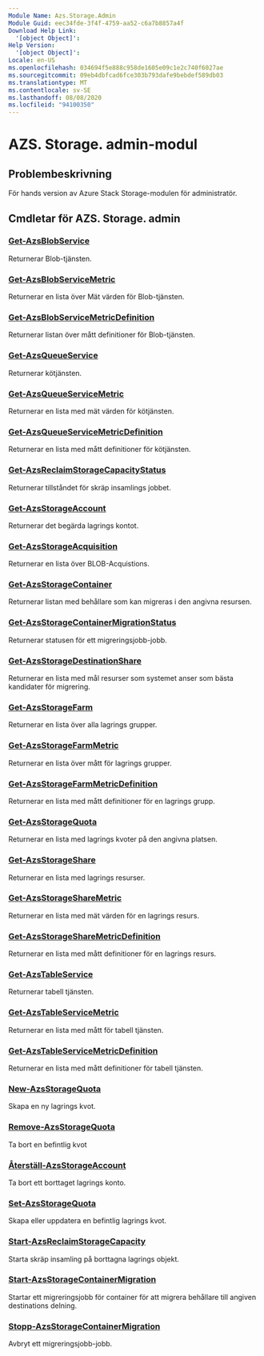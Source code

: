 ```yaml
---
Module Name: Azs.Storage.Admin
Module Guid: eec34fde-3f4f-4759-aa52-c6a7b8857a4f
Download Help Link:
  '[object Object]': 
Help Version:
  '[object Object]': 
Locale: en-US
ms.openlocfilehash: 034694f5e888c958de1605e09c1e2c740f6027ae
ms.sourcegitcommit: 09eb4dbfcad6fce303b793dafe9bebdef589db03
ms.translationtype: MT
ms.contentlocale: sv-SE
ms.lasthandoff: 08/08/2020
ms.locfileid: "94100350"
---
```

# AZS. Storage. admin-modul
## Problembeskrivning
För hands version av Azure Stack Storage-modulen för administratör.  

## Cmdletar för AZS. Storage. admin
### [Get-AzsBlobService](Get-AzsBlobService.md)
Returnerar Blob-tjänsten.

### [Get-AzsBlobServiceMetric](Get-AzsBlobServiceMetric.md)
Returnerar en lista över Mät värden för Blob-tjänsten.

### [Get-AzsBlobServiceMetricDefinition](Get-AzsBlobServiceMetricDefinition.md)
Returnerar listan över mått definitioner för Blob-tjänsten.

### [Get-AzsQueueService](Get-AzsQueueService.md)
Returnerar kötjänsten.

### [Get-AzsQueueServiceMetric](Get-AzsQueueServiceMetric.md)
Returnerar en lista med mät värden för kötjänsten.

### [Get-AzsQueueServiceMetricDefinition](Get-AzsQueueServiceMetricDefinition.md)
Returnerar en lista med mått definitioner för kötjänsten.

### [Get-AzsReclaimStorageCapacityStatus](Get-AzsReclaimStorageCapacityStatus.md)
Returnerar tillståndet för skräp insamlings jobbet.

### [Get-AzsStorageAccount](Get-AzsStorageAccount.md)
Returnerar det begärda lagrings kontot.

### [Get-AzsStorageAcquisition](Get-AzsStorageAcquisition.md)
Returnerar en lista över BLOB-Acquistions.

### [Get-AzsStorageContainer](Get-AzsStorageContainer.md)
Returnerar listan med behållare som kan migreras i den angivna resursen.

### [Get-AzsStorageContainerMigrationStatus](Get-AzsStorageContainerMigrationStatus.md)
Returnerar statusen för ett migreringsjobb-jobb.

### [Get-AzsStorageDestinationShare](Get-AzsStorageDestinationShare.md)
Returnerar en lista med mål resurser som systemet anser som bästa kandidater för migrering.

### [Get-AzsStorageFarm](Get-AzsStorageFarm.md)
Returnerar en lista över alla lagrings grupper.

### [Get-AzsStorageFarmMetric](Get-AzsStorageFarmMetric.md)
Returnerar en lista över mått för lagrings grupper.

### [Get-AzsStorageFarmMetricDefinition](Get-AzsStorageFarmMetricDefinition.md)
Returnerar en lista med mått definitioner för en lagrings grupp.

### [Get-AzsStorageQuota](Get-AzsStorageQuota.md)
Returnerar en lista med lagrings kvoter på den angivna platsen.

### [Get-AzsStorageShare](Get-AzsStorageShare.md)
Returnerar en lista med lagrings resurser.

### [Get-AzsStorageShareMetric](Get-AzsStorageShareMetric.md)
Returnerar en lista med mät värden för en lagrings resurs.

### [Get-AzsStorageShareMetricDefinition](Get-AzsStorageShareMetricDefinition.md)
Returnerar en lista med mått definitioner för en lagrings resurs.

### [Get-AzsTableService](Get-AzsTableService.md)
Returnerar tabell tjänsten.

### [Get-AzsTableServiceMetric](Get-AzsTableServiceMetric.md)
Returnerar en lista med mått för tabell tjänsten.

### [Get-AzsTableServiceMetricDefinition](Get-AzsTableServiceMetricDefinition.md)
Returnerar en lista med mått definitioner för tabell tjänsten.

### [New-AzsStorageQuota](New-AzsStorageQuota.md)
Skapa en ny lagrings kvot.

### [Remove-AzsStorageQuota](Remove-AzsStorageQuota.md)
Ta bort en befintlig kvot

### [Återställ-AzsStorageAccount](Restore-AzsStorageAccount.md)
Ta bort ett borttaget lagrings konto.

### [Set-AzsStorageQuota](Set-AzsStorageQuota.md)
Skapa eller uppdatera en befintlig lagrings kvot.

### [Start-AzsReclaimStorageCapacity](Start-AzsReclaimStorageCapacity.md)
Starta skräp insamling på borttagna lagrings objekt.

### [Start-AzsStorageContainerMigration](Start-AzsStorageContainerMigration.md)
Startar ett migreringsjobb för container för att migrera behållare till angiven destinations delning.

### [Stopp-AzsStorageContainerMigration](Stop-AzsStorageContainerMigration.md)
Avbryt ett migreringsjobb-jobb.

